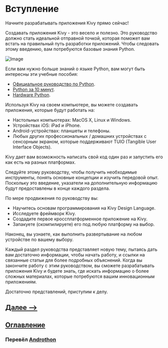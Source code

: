 # Вступление

Начните разрабатывать приложения Kivy прямо сейчас!

Создавать приложения Kivy - это весело и полезно. Это руководство должно стать идеальной отправной точкой, которая поможет вам встать на правильный путь разработки приложений. Чтобы следовать этому введению, вам потребуются базовые знания Python.

![Image](https://kivy.org/doc/stable/_images/gs-introduction.png)

Если вам нужно больше знаний о языке Python, вам могут быть интересны эти учебные пособия:
- [Официальное руководство по Python](http://docs.python.org/tutorial/).
- [Python за 10 минут](https://www.stavros.io/tutorials/python/).
- [Hardware Python](http://learnpythonthehardway.org/).

Используя Kivy на своем компьютере, вы можете создавать приложения, которые будут работать на:
- Настольных компьютерах: MacOS X, Linux и Windows.
- Устройствах iOS: iPad и iPhone.
- Android-устройствах: планшеты и телефоны.
- Любых других профессиональных / домашних устройствах с сенсорным экраном, которые поддерживают TUIO (Tangible User Interface Objects).

Kivy дает вам возможность написать свой код один раз и запустить его как есть на разных платформах.

Следуйте этому руководству, чтобы получить необходимые инструменты, понять основные концепции и изучить передовой опыт. Поскольку это введение, указатели на дополнительную информацию будут предоставлены в конце каждого раздела.

По мере продвижения по руководству вы:
- Научитесь основам программирования на Kivy Design Language.
- Исследуете фреймворк Kivy.
- Создадите первое кроссплатформенное приложение на Kivy.
- Запакуете (скомпилируете) его под любую платформу на выбор.

Наконец, вы узнаете, как выполнить развертывание на любом устройстве по вашему выбору.

Каждый раздел руководства представляет новую тему, пытаясь дать вам достаточно информации, чтобы начать работу, и ссылки на связанные статьи для более подробных объяснений. Когда вы закончите работу с этим руководством, вы сможете разрабатывать приложения Kivy и будете знать, где искать информацию о более сложных материалах, которые потребуются вашим инновационным приложениям.

Достаточно представлений, приступим к делу.

## [Далее -->](https://github.com/Androthon/kivy-docs-ru/getting-started-01.md)
## [Оглавление](https://github.com/Androthon/kivy-docs-ru/list.md)
### Перевëл [Androthon](https://github.com/Androthon/)
